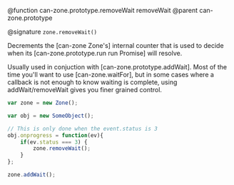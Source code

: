 @function can-zone.prototype.removeWait removeWait
@parent can-zone.prototype

@signature `zone.removeWait()`

Decrements the [can-zone Zone's] internal counter that is used to decide when its [can-zone.prototype.run run Promise] will resolve.

Usually used in conjuction with [can-zone.prototype.addWait]. Most of the time you'll want to use [can-zone.waitFor], but in some cases where a callback is not enough to know waiting is complete, using addWait/removeWait gives you finer grained control.

```js
var zone = new Zone();

var obj = new SomeObject();

// This is only done when the event.status is 3
obj.onprogress = function(ev){
	if(ev.status === 3) {
		zone.removeWait();
	}
};

zone.addWait();
```
